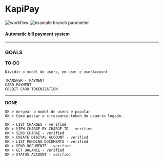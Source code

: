 
# KapiPay
![workflow](https://github.com/davidtheblane/KapiPay/workflows/develop.deploy.yml/badge.svg)
![example branch parameter](https://github.com/github/docs/actions/workflows/main.yml/badge.svg?branch=develop)

#### Automatic bill payment system

<hr>

### GOALS

**TO-DO**

```
Dividir o model de users, em user e userAccount

TRANSFER - PAYMENT
CARD PAYMENT
CREDIT CARD TOKENIZATION
```

<hr>

**DONE**

```
OK > mergear o model de users e popular
OK > Como passar o x-resource-token do usuario logado.

OK > LIST CHARGES - verified
OK > VIEW CHARGE BY CHARGE ID - verified
OK > SEND CHARGE - verified
OK > CREATE DIGITAL ACCOUNT - verified
OK > LIST PENDING DOCUMENTS - verified
OK > SEND DOCUMENTS - verified
OK > GET BALANCE - verified
OK > STATUS ACCOUNT - verified
```

